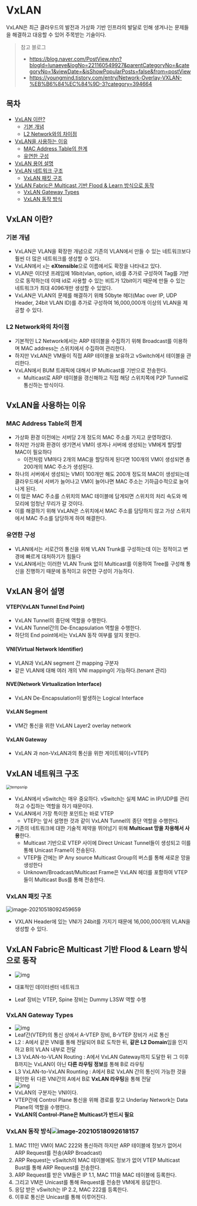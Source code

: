 # VxLAN

VxLAN은 최근 클라우드의 발전과 가상화 기반 인프라의 발달로 인해 생겨나는 문제들을 해결하고 대응할 수 있어 주목받는 기술이다.

> 참고 블로그
>
> - https://blog.naver.com/PostView.nhn?blogId=lunaeye&logNo=221160549927&parentCategoryNo=&categoryNo=1&viewDate=&isShowPopularPosts=false&from=postView
> - https://youngmind.tistory.com/entry/Network-Overlay-VXLAN-%EB%B6%84%EC%84%9D-3?category=394664



## 목차

- [VxLAN 이란?](#vxlan-이란)
  - [기본 개념](#기본-개념)
  - [L2 Network와의 차이점](#l2-network와의-차이점)
- [VxLAN을 사용하는 이유](#vxlan을-사용하는-이유)
  - [MAC Address Table의 한계](#mac-address-table의-한계)
  - [유연한 구성](#유연한-구성)
- [VxLAN 용어 설명](#vxlan-용어-설명)
- [VxLAN 네트워크 구조](#vxlan-네트워크-구조)
  - [VxLAN 패킷 구조](#vxlan-패킷-구조)
- [VxLAN Fabric은 Multicast 기반 Flood & Learn 방식으로 동작](#vxlan-fabric은-multicast-기반-flood-learn-방식으로-동작)
  - [VxLAN Gateway Types](#vxlan-gateway-types)
  - [VxLAN 동작 방식](#vxlan-동작-방식)



## VxLAN 이란?

### 기본 개념

- VxLAN은 VLAN을 확장한 개념으로 기존의 VLAN에서 만들 수 있는 네트워크보다 훨씬 더 많은 네트워크를 생성할 수 있다.
- VxLAN에서 `x`는 **eXtensible**으로 이름에서도 확장을 나타내고 있다.
- VLAN은 이더넷 프레임에 16bit(vlan, option, id)를 추가로 구성하여 Tag를 기반으로 동작하는데 이때 id로 사용할 수 있는 비트가 12bit이기 때문에 만들 수 있는 네트워크가 최대 4096개만 생성할 수 있었다.
- VxLAN은 VLAN의 문제를 해결하기 위해 50byte 헤더(Mac over IP, UDP Header, 24bit VLAN ID)를 추가로 구성하여 16,000,000개 이상의 VLAN을 제공할 수 있다.

### L2 Network와의 차이점

- 기본적인 L2 Network에서는 ARP 테이블을 수집하기 위해 Broadcast를 이용하며 MAC address는 스위치에서 수집하여 관리한다.
- 하지만 VxLAN은 VM들이 직접 ARP 테이블을 보유하고 vSwitch에서 테이블을 관리한다.
- VxLAN에서 BUM 트래픽에 대해서 IP Multicast를 기반으로 전송한다.
  - Multicast로 ARP 테이블을 갱신해하고 직접 해당 스위치쪽에 P2P Tunnel로 통신하는 방식이다.



## VxLAN을 사용하는 이유

### MAC Address Table의 한계

- 가상화 환경 이전에는 서버당 2개 정도의 MAC 주소를 가지고 운영하였다.
- 하지만 가상화 환경이 생기면서 VM이 생겨나 서버에 생성되는 VM에게 할당할 MAC이 필요하다
  - 이전처럼 VM마다 2개의 MAC을 할당하게 된다면 100개의 VM이 생성되면 총 200개의 MAC 주소가 생성된다.
- 하나의 서버에서 생성되는 VM이 100개만 해도 200개 정도의 MAC이 생성되는데 클라우드에서 서버가 늘어나고 VM이 늘어나면 MAC 주소는 기하급수적으로 늘어나게 된다.
- 이 많은 MAC 주소를 스위치의 MAC 테이블에 담게되면 스위치의 처리 속도와 메모리에 엄청난 무리가 갈 것이다.
- 이를 해결하기 위해 VxLAN은 스위치에서 MAC 주소를 담당하지 않고 가상 스위치에서 MAC 주소를 담당하게 하여 해결한다.

### 유연한 구성

- VLAN에서는 서로간의 통신을 위해 VLAN Trunk를 구성하는데 이는 정적이고 변경에 빠르게 대처하기가 힘들다
- VxLAN에서는 이러한 VLAN Trunk 없이 Multicast를 이용하여 Tree를 구성해 통신을 진행하기 때문에 동적이고 유연한 구성이 가능하다.



## VxLAN 용어 설명

#### VTEP(VxLAN Tunnel End Point)

- VxLAN Tunnel의 종단에 역할을 수행한다.
- VxLAN Tunnel간의 De-Encapsulation 역할을 수행한다.
- 하단의 End point에서는 VxLAN 동작 여부를 알지 못한다.

#### VNI(Virtual Network Identifier)

- VLAN과 VxLAN segment 간 mapping 구분자
- 같은 VLAN에 대해 여러 개의 VNI mapping이 가능하다.(tenant 관리)

#### NVE(Network Virtualization Interface)

- VxLAN De-Encapsulation이 발생하는 Logical Interface

#### VxLAN Segment

- VM간 통신을 위한 VxLAN Layer2 overlay  network

#### VxLAN Gateway

- VxLAN 과 non-VxLAN과의 통신을 위한 게이트웨이(=VTEP)



## VxLAN 네트워크 구조

<img src="images/tempsnip.png" alt="tempsnip" style="zoom:75%;" />

- VxLAN에서 vSwitch는 매우 중요하다. vSwitch는 실제 MAC in IP/UDP를 관리하고 수집하는 역할을 하기 때문이다.
- VxLAN에서 가장 특이한 포인트는 바로 VTEP
  - VTEP는 앞서 설명한 것과 같이 VxLAN Tunnel의 종단 역할을 수행한다.
- 기존의 네트워크에 대한 기술적 제약을 뛰어넘기 위해 **Multicast 망을 차용해서 사용**한다.
  - Multicast 기반으로 VTEP 사이에 Direct Unicast Tunnel들이 생성되고 이를 통해 Unicast Frame이 전송된다.
  - VTEP들 간에는 IP Any source Multicast Group의 버스를 통해 새로운 망을 생성한다
  - Unknown/Broadcast/Multicast Frame은 VxLAN 헤더를 포함하여 VTEP들이 Multicast Bus를 통해 전송한다.

### VxLAN 패킷 구조

![image-20210518092459659](images/image-20210518092459659.png)

- VXLAN Header에 있는 VNI가 24bit를 가지기 때문에 16,000,000개의 VLAN을 생성할 수 있다.



## VxLAN Fabric은 Multicast 기반 Flood & Learn 방식으로 동작

- ![img](images/image_7948113361512968291860.jpg)

- 대표적인 데이터센터 네트워크
- Leaf 장비는 VTEP, Spine 장비는 Dummy L3SW 역할 수행

### VxLAN Gateway Types

- ![img](images/image_4556220031512969131806.png)
- Leaf간(VTEP)의 통신 상에서 A-VTEP 장비, B-VTEP 장비가 서로 통신
- L2 : A에서 같은 VNI를 통해 전달되어 B로 도착한 뒤, **같은 L2 Domain**임을 인지하고 B의 VLAN 내부로 전달
- L3 VxLAN-to-VLAN Routing : A에서 VxLAN Gateway까지 도달한 뒤 그 이후 B까지는 VxLAN이 아닌 **다른 라우팅 정보**를 통해 B로 라우팅
- L3 VxLAN-to-VxLAN Rounting : A에서 B로 VxLAN 간의 통신이 가능한 것을 확인한 뒤 다른 VNI간의 A에서 B로 **VxLAN 라우팅**을 통해 전달
- ![img](images/image_7982996241512970051189.png)
- VxLAN의 구분자는 VNI이다.
- VTEP간에 Control Plane 통신을 위해 경로를 찾고 Underlay Network는 Data Plane의 역할을 수행한다.
- **VxLAN의 Control-Plane은 Multicast가 반드시 필요**

### VxLAN 동작 방식![image-20210518092618157](images/image-20210518092618157.png)

1. MAC 111인 VM이 MAC 222와 통신하려 하지만 ARP 테이블에 정보가 없어서 ARP Request를 전송(ARP Broadcast)
2. ARP Request는 vSwitch의 MAC 테이블에도 정보가 없어 VTEP Multicast Bust를 통해 ARP Request를 전송한다.
3. ARP Request를 받은 VM들은 IP 1.1, MAC 111을 MAC 테이블에 등록한다.
4. 그리고 VM은 Unicast를 통해 Request를 전송한 VM에게 응답한다.
5. 응답 받은 vSwitch는 IP 2.2, MAC 222를 등록한다.
6. 이후로 통신은 Unicast를 통해 이루어진다.
